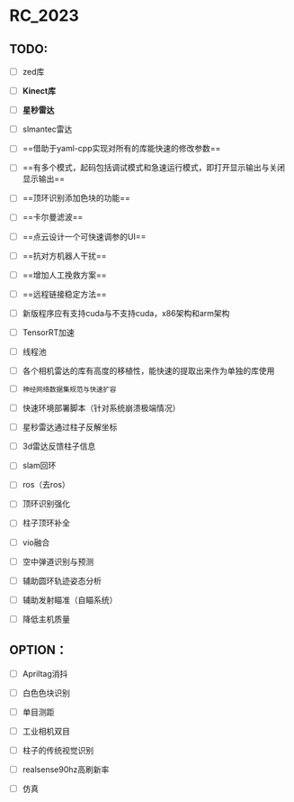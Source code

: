 # RC_2023

## TODO:

- [ ] zed库
- [ ] **Kinect库**
- [ ] **星秒雷达**
- [ ] slmantec雷达

- [ ] ==借助于yaml-cpp实现对所有的库能快速的修改参数==
- [ ] ==有多个模式，起码包括调试模式和急速运行模式，即打开显示输出与关闭显示输出==
- [ ] ==顶环识别添加色块的功能==
- [ ] ==卡尔曼滤波==
- [ ] ==点云设计一个可快速调参的UI==
- [ ] ==抗对方机器人干扰==
- [ ] ==增加人工挽救方案==
- [ ] ==远程链接稳定方法==
- [ ] 新版程序应有支持cuda与不支持cuda，x86架构和arm架构
- [ ] TensorRT加速
- [ ] 线程池
- [ ] 各个相机雷达的库有高度的移植性，能快速的提取出来作为单独的库使用
- [ ] `神经网络数据集规范与快速扩容`
- [ ] 快速环境部署脚本（针对系统崩溃极端情况）
- [ ] 星秒雷达通过柱子反解坐标
- [ ] 3d雷达反馈柱子信息
- [ ] slam回环
- [ ] ros（去ros）
- [ ] 顶环识别强化
- [ ] 柱子顶环补全
- [ ] vio融合
- [ ] 空中弹道识别与预测

- [ ] 辅助圆环轨迹姿态分析
- [ ] 辅助发射瞄准（自瞄系统）
- [ ] 降低主机质量


## OPTION：

- [ ] Apriltag消抖
- [ ] 白色色块识别
- [ ] 单目测距
- [ ] 工业相机双目
- [ ] 柱子的传统视觉识别
- [ ] realsense90hz高刷新率
- [ ] 仿真

